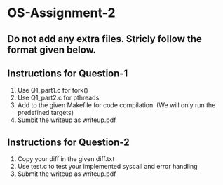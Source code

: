 # OS-Assignment-2

## Do not add any extra files. Stricly follow the format given below.

## Instructions for Question-1
1. Use Q1_part1.c for fork()
2. Use Q1_part2.c for pthreads
3. Add to the given Makefile for code compilation. (We will only run the predefined targets)
4. Sumbit the writeup as writeup.pdf


## Instructions for Question-2
1. Copy your diff in the given diff.txt
2. Use test.c to test your implemented syscall and error handling
3. Submit the writeup as writeup.pdf
